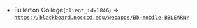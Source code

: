  - Fullerton College(`client_id=1846`) => [`https://blackboard.nocccd.edu/webapps/Bb-mobile-BBLEARN/`](https://blackboard.nocccd.edu/webapps/Bb-mobile-BBLEARN/)
